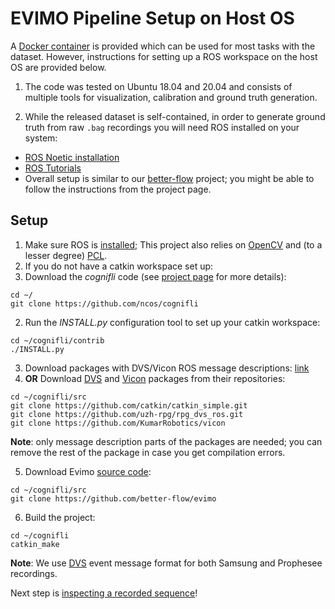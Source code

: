 # EVIMO Pipeline Setup on Host OS

A [Docker container](docker-environment.md) is provided which can be used for most tasks with the dataset. However, instructions for setting up a ROS workspace on the host OS are provided below.

1. The code was tested on Ubuntu 18.04 and 20.04 and consists of multiple tools for visualization, calibration and ground truth generation.

2. While the released dataset is self-contained, in order to generate ground truth from raw `.bag` recordings you will need ROS installed on your system:
  - [ROS Noetic installation](http://wiki.ros.org/noetic/Installation/Ubuntu "Read this to install ROS on your system")
  - [ROS Tutorials](http://wiki.ros.org/ROS/Tutorials "This is a set of brief ROS tutorials")
  - Overall setup is similar to our [better-flow](https://github.com/better-flow/better-flow) project; you might be able to follow the instructions from the project page.

## Setup
1. Make sure ROS is [installed](http://wiki.ros.org/noetic/Installation/Ubuntu); This project also relies on [OpenCV](https://opencv.org/) and (to a lesser degree) [PCL](https://pointclouds.org/).
2. If you do not have a catkin workspace set up:
  1. Download the *cognifli* code (see [project page](https://github.com/ncos/cognifli) for more details):
  ```
  cd ~/
  git clone https://github.com/ncos/cognifli
  ```
  2. Run the *INSTALL.py* configuration tool to set up your catkin workspace:
  ```
  cd ~/cognifli/contrib
  ./INSTALL.py
  ```
3. Download packages with DVS/Vicon ROS message descriptions: [link](https://drive.google.com/file/d/15oSCxfUN8oAskz-hLeDGBZoq5HLyYYxM/view?usp=sharing) 
4. **OR** Download [DVS](https://github.com/uzh-rpg/rpg_dvs_ros) and [Vicon](https://github.com/KumarRobotics/vicon) packages from their repositories:
```
cd ~/cognifli/src
git clone https://github.com/catkin/catkin_simple.git
git clone https://github.com/uzh-rpg/rpg_dvs_ros.git
git clone https://github.com/KumarRobotics/vicon
```
**Note**: only message description parts of the packages are needed; you can remove the rest of the package in case you get compilation errors.

5. Download Evimo [source code](https://github.com/better-flow/evimo):
```
cd ~/cognifli/src
git clone https://github.com/better-flow/evimo
```

6. Build the project:
```
cd ~/cognifli
catkin_make
```

**Note**: We use [DVS](https://github.com/uzh-rpg/rpg_dvs_ros) event message format for both Samsung and Prophesee recordings.

Next step is [inspecting a recorded sequence](https://github.com/better-flow/evimo/wiki/Inspecting-a-Sequence)!